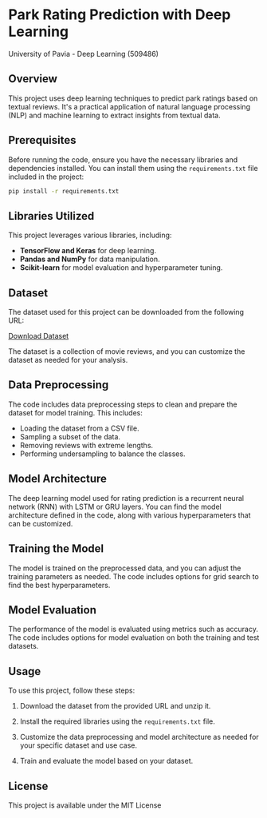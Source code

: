 # Park Rating Prediction with Deep Learning
University of Pavia - Deep Learning (509486)

## Overview

This project uses deep learning techniques to predict park ratings based on textual reviews. It's a practical application of natural language processing (NLP) and machine learning to extract insights from textual data.

## Prerequisites

Before running the code, ensure you have the necessary libraries and dependencies installed. You can install them using the `requirements.txt` file included in the project:

```bash
pip install -r requirements.txt
```
## Libraries Utilized

This project leverages various libraries, including:

- **TensorFlow and Keras** for deep learning.
- **Pandas and NumPy** for data manipulation.
- **Scikit-learn** for model evaluation and hyperparameter tuning.

## Dataset

The dataset used for this project can be downloaded from the following URL:

[Download Dataset](https://github.com/lorenzouttini/Exam-Deep-Learning/raw/main/parkReviews.zip)

The dataset is a collection of movie reviews, and you can customize the dataset as needed for your analysis.

## Data Preprocessing

The code includes data preprocessing steps to clean and prepare the dataset for model training. This includes:

- Loading the dataset from a CSV file.
- Sampling a subset of the data.
- Removing reviews with extreme lengths.
- Performing undersampling to balance the classes.

## Model Architecture

The deep learning model used for rating prediction is a recurrent neural network (RNN) with LSTM or GRU layers. You can find the model architecture defined in the code, along with various hyperparameters that can be customized.

## Training the Model

The model is trained on the preprocessed data, and you can adjust the training parameters as needed. The code includes options for grid search to find the best hyperparameters.

## Model Evaluation

The performance of the model is evaluated using metrics such as accuracy. The code includes options for model evaluation on both the training and test datasets.

## Usage

To use this project, follow these steps:

1. Download the dataset from the provided URL and unzip it.

2. Install the required libraries using the `requirements.txt` file.

3. Customize the data preprocessing and model architecture as needed for your specific dataset and use case.

4. Train and evaluate the model based on your dataset.

## License

This project is available under the MIT License


